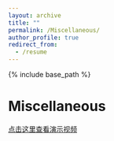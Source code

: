```yaml
---
layout: archive
title: ""
permalink: /Miscellaneous/
author_profile: true
redirect_from:
  - /resume
---
```


{% include base_path %}

<h1>Miscellaneous</h1>


[点击这里查看演示视频](https://baikunleng.github.io/myVisitedPlaces.webm)






